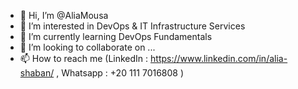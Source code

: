 - 👋 Hi, I’m @AliaMousa
- 👀 I’m interested in DevOps & IT Infrastructure Services
- 🌱 I’m currently learning DevOps Fundamentals
- 💞️ I’m looking to collaborate on ...
- 📫 How to reach me (LinkedIn : https://www.linkedin.com/in/alia-shaban/ , Whatsapp : +20 111 7016808 )

<!---
AliaMousa/AliaMousa is a ✨ special ✨ repository because its `README.md` (this file) appears on your GitHub profile.
You can click the Preview link to take a look at your changes.
--->
